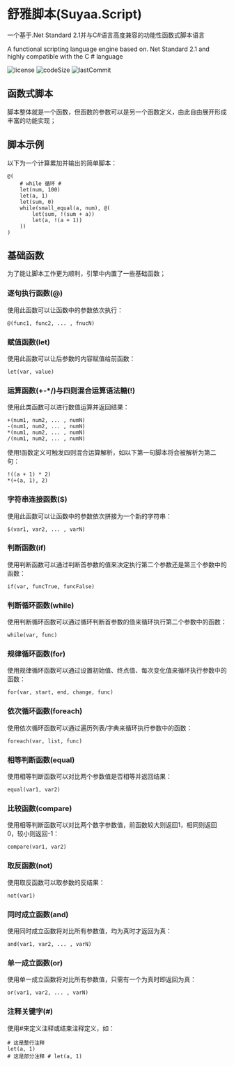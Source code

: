 # 舒雅脚本(Suyaa.Script)

一个基于.Net Standard 2.1并与C#语言高度兼容的功能性函数式脚本语言

A functional scripting language engine based on. Net Standard 2.1 and highly compatible with the C # language

![license](https://img.shields.io/github/license/suyaas/suyaa.script)
![codeSize](https://img.shields.io/github/languages/code-size/suyaas/suyaa.script)
![lastCommit](https://img.shields.io/github/last-commit/suyaas/suyaa.script)

## 函数式脚本

脚本整体就是一个函数，但函数的参数可以是另一个函数定义，由此自由展开形成丰富的功能实现；

## 脚本示例

以下为一个计算累加并输出的简单脚本：

```
@(
    # while 循环 #
    let(num, 100)
    let(a, 1)
    let(sum, 0)
    while(small_equal(a, num), @(
        let(sum, !(sum + a))
        let(a, !(a + 1))
    ))
)
```

## 基础函数

为了能让脚本工作更为顺利，引擎中内置了一些基础函数；

### 逐句执行函数(@)

使用此函数可以让函数中的参数依次执行：

```
@(func1, func2, ... , fnucN)
```

### 赋值函数(let)

使用此函数可以让后参数的内容赋值给前函数：

```
let(var, value)
```

### 运算函数(+-*/)与四则混合运算语法糖(!)

使用此类函数可以进行数值运算并返回结果：

```
+(num1, num2, ... , numN)
-(num1, num2, ... , numN)
*(num1, num2, ... , numN)
/(num1, num2, ... , numN)
```

使用!函数定义可触发四则混合运算解析，如以下第一句脚本将会被解析为第二句：

```
!((a + 1) * 2)
*(+(a, 1), 2)
```

### 字符串连接函数($)

使用此函数可以让函数中的参数依次拼接为一个新的字符串：

```
$(var1, var2, ... , varN)
```

### 判断函数(if)

使用判断函数可以通过判断首参数的值来决定执行第二个参数还是第三个参数中的函数：

```
if(var, funcTrue, funcFalse)
```

### 判断循环函数(while)

使用判断循环函数可以通过循环判断首参数的值来循环执行第二个参数中的函数：

```
while(var, func)
```

### 规律循环函数(for)

使用规律循环函数可以通过设置初始值、终点值、每次变化值来循环执行参数中的函数：

```
for(var, start, end, change, func)
```

### 依次循环函数(foreach)

使用依次循环函数可以通过遍历列表/字典来循环执行参数中的函数：

```
foreach(var, list, func)
```

### 相等判断函数(equal)

使用相等判断函数可以对比两个参数值是否相等并返回结果：

```
equal(var1, var2)
```

### 比较函数(compare)

使用相等判断函数可以对比两个数字参数值，前函数较大则返回1，相同则返回0，较小则返回-1：

```
compare(var1, var2)
```

### 取反函数(not)

使用取反函数可以取参数的反结果：

```
not(var1)
```

### 同时成立函数(and)

使用同时成立函数将对比所有参数值，均为真时才返回为真：

```
and(var1, var2, ... , varN)
```

### 单一成立函数(or)

使用单一成立函数将对比所有参数值，只需有一个为真时即返回为真：

```
or(var1, var2, ... , varN)
```

### 注释关键字(#)

使用#来定义注释或结束注释定义，如：

```
# 这是整行注释
let(a, 1)
# 这是部分注释 # let(a, 1)
```